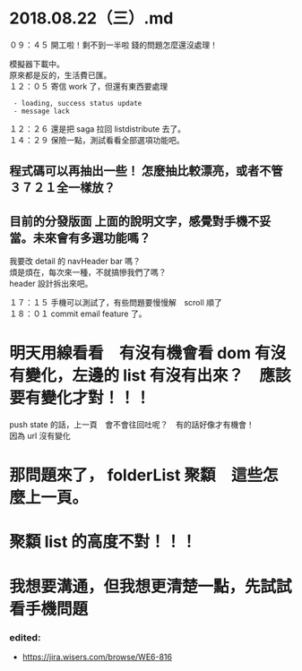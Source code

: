 # 2018.08.22（三）.md

０９：４５ 開工啦！剩不到一半啦 錢的問題怎麼還沒處理！  

模擬器下載中。  
原來都是反的，生活費已匯。  
１２：０５ 寄信 work 了，但還有東西要處理  
```
 - loading, success status update
 - message lack 
```
１２：２６ 還是把 saga 拉回 listdistribute 去了。   
１４：２９ 保險一點，測試看看全部選項功能吧。  
## 程式碼可以再抽出一些！ 怎麼抽比較漂亮，或者不管３７２１全一樣放？
## 目前的分發版面 上面的說明文字，感覺對手機不妥當。未來會有多選功能嗎？
我要改 detail 的 navHeader bar 嗎？  
煩是煩在，每次來一種，不就搞慘我們了嗎？  
header 設計拆出來吧。  

１７：１５ 手機可以測試了，有些問題要慢慢解　scroll 順了  
１８：０１ commit email feature 了。  


# 明天用線看看　有沒有機會看 dom 有沒有變化，左邊的 list 有沒有出來？　應該要有變化才對！！！
push state 的話，上一頁　會不會往回吐呢？　有的話好像才有機會！  
因為 url 沒有變化  

# 那問題來了， folderList 聚纇　這些怎麼上一頁。
# 聚纇 list 的高度不對！！！
# 我想要溝通，但我想更清楚一點，先試試看手機問題


### edited:
 - https://jira.wisers.com/browse/WE6-816

